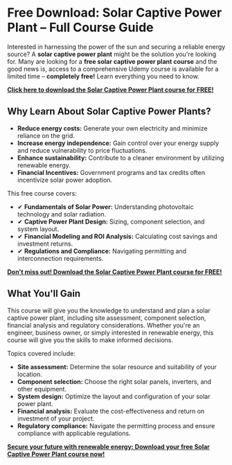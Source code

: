 # Free Download: Solar Captive Power Plant – Full Course Guide

Interested in harnessing the power of the sun and securing a reliable energy source? A **solar captive power plant** might be the solution you're looking for. Many are looking for a **free solar captive power plant course** and the good news is, access to a comprehensive Udemy course is available for a limited time – **completely free!** Learn everything you need to know.

[**Click here to download the Solar Captive Power Plant course for FREE!**](https://udemywork.com/solar-captive-power-plant)

## Why Learn About Solar Captive Power Plants?

*   **Reduce energy costs:** Generate your own electricity and minimize reliance on the grid.
*   **Increase energy independence:** Gain control over your energy supply and reduce vulnerability to price fluctuations.
*   **Enhance sustainability:** Contribute to a cleaner environment by utilizing renewable energy.
*   **Financial Incentives:** Government programs and tax credits often incentivize solar power adoption.

This free course covers:

*   ✔ **Fundamentals of Solar Power:** Understanding photovoltaic technology and solar radiation.
*   ✔ **Captive Power Plant Design:** Sizing, component selection, and system layout.
*   ✔ **Financial Modeling and ROI Analysis:** Calculating cost savings and investment returns.
*   ✔ **Regulations and Compliance:** Navigating permitting and interconnection requirements.

[**Don't miss out! Download the Solar Captive Power Plant course for FREE!**](https://udemywork.com/solar-captive-power-plant)

## What You'll Gain

This course will give you the knowledge to understand and plan a solar captive power plant, including site assessment, component selection, financial analysis and regulatory considerations. Whether you're an engineer, business owner, or simply interested in renewable energy, this course will give you the skills to make informed decisions.

Topics covered include:

*   **Site assessment:** Determine the solar resource and suitability of your location.
*   **Component selection:** Choose the right solar panels, inverters, and other equipment.
*   **System design:** Optimize the layout and configuration of your solar power plant.
*   **Financial analysis:** Evaluate the cost-effectiveness and return on investment of your project.
*   **Regulatory compliance:** Navigate the permitting process and ensure compliance with applicable regulations.

[**Secure your future with renewable energy: Download your free Solar Captive Power Plant course now!**](https://udemywork.com/solar-captive-power-plant)
